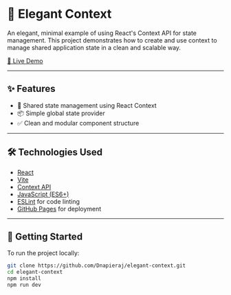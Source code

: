 # 🎯 Elegant Context

An elegant, minimal example of using React's Context API for state management. This project demonstrates how to create and use context to manage shared application state in a clean and scalable way.

[🚀 Live Demo](https://dnapieraj.github.io/elegant-context/)

---

## ✨ Features

- 🧠 Shared state management using React Context
- 📦 Simple global state provider
- ✅ Clean and modular component structure

---


## 🛠️ Technologies Used

- [React](https://reactjs.org/)
- [Vite](https://vitejs.dev/)
- [Context API](https://reactjs.org/docs/context.html)
- [JavaScript (ES6+)](https://developer.mozilla.org/en-US/docs/Web/JavaScript)
- [ESLint](https://eslint.org/) for code linting
- [GitHub Pages](https://pages.github.com/) for deployment

---

## 🚀 Getting Started

To run the project locally:

```bash
git clone https://github.com/Dnapieraj/elegant-context.git
cd elegant-context
npm install
npm run dev
